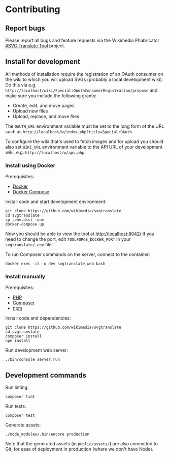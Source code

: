 Contributing
============

## Report bugs

Please report all bugs and feature requests
via the Wikimedia Phabricator
[#SVG Translate Tool](https://phabricator.wikimedia.org/tag/svg_translate_tool/)
project.

## Install for development

All methods of installation require the registration of an OAuth consumer
on the wiki to which you will upload SVGs (probably a local development wiki).
Do this via e.g. `http://localhost/wiki/Special:OAuthConsumerRegistration/propose`
and make sure you include the following grants:

* Create, edit, and move pages
* Upload new files
* Upload, replace, and move files

The `OAUTH_URL` environment variable must be set to the long form of the URL
such as `http://localhost/w/index.php?title=Special:OAuth`.

To configure the wiki that's used to fetch images and for upload
you should also set `WIKI_URL` environment variable
to the API URL of your development wiki, e.g. `http://localhost/w/api.php`.

### Install using Docker

Prerequisites: 

* [Docker](https://www.docker.com/)
* [Docker Compose](https://docs.docker.com/compose/install/)

Install code and start development environment:

```
git clone https://github.com/wikimedia/svgtranslate
cd svgtranslate
cp .env.dist .env
docker-compose up
```

Now you should be able to view the tool at [http://localhost:8042/](http://localhost:8042/)
If you need to change the port, edit `TOOLFORGE_DOCKER_PORT` in your `svgtranslate/.env` file.

To run Composer commands on the server, connect to the container:

    docker exec -it -u dev svgtranslate_web bash

### Install manually

Prerequisites:

* [PHP](https://www.php.net/)
* [Composer](https://getcomposer.org/)
* [npm](https://www.npmjs.com/)

Install code and dependencies:

```
git clone https://github.com/wikimedia/svgtranslate
cd svgtranslate
composer install
npm install
```

Run development web server:

    ./bin/console server:run

## Development commands

Run linting:

    composer lint

Run tests:

    composer test

Generate assets:

    ./node_modules/.bin/encore production

Note that the generated assets (in `public/assets/`) are also committed to Git,
for ease of deployment in production (where we don't have Node).

